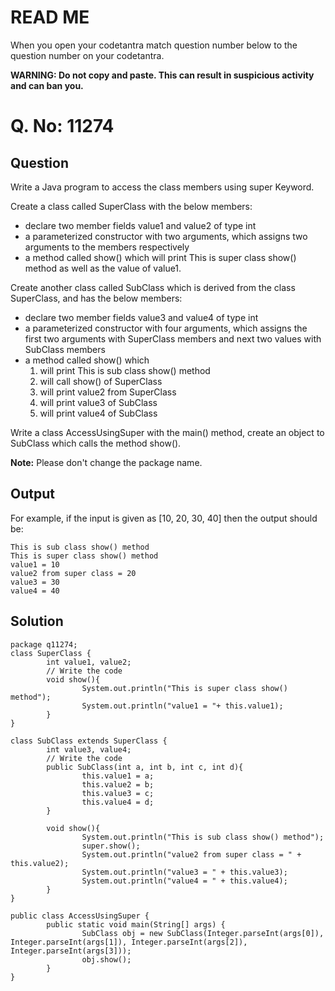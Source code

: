 ﻿# READ ME
When you open your codetantra match question number below to the question number on your codetantra.

**WARNING: Do not copy and paste. This can result in suspicious activity and can ban you.**


# Q. No: 11274

## Question

Write a Java program to access the class members using super Keyword.

Create a class called SuperClass with the below members:

  - declare two member fields value1 and value2 of type int
  - a parameterized constructor with two arguments, which assigns two arguments to the members respectively
  - a method called show() which will print This is super class show() method as well as the value of value1.

Create another class called SubClass which is derived from the class SuperClass, and has the below members:

  - declare two member fields value3 and value4 of type int
  - a parameterized constructor with four arguments, which assigns the first two arguments with SuperClass members and next two values with SubClass members
  - a method called show() which
      1. will print This is sub class show() method
      2. will call show() of SuperClass
      3. will print value2 from SuperClass
      4. will print value3 of SubClass
      5. will print value4 of SubClass

Write a class AccessUsingSuper with the main() method, create an object to SubClass which calls the method show(). 
  
**Note:** Please don't change the package name.

## Output

For example, if the input is given as [10, 20, 30, 40] then the output should be:
```
This is sub class show() method
This is super class show() method
value1 = 10
value2 from super class = 20
value3 = 30
value4 = 40
```
## Solution
```
package q11274;
class SuperClass {
        int value1, value2;
        // Write the code
        void show(){
                System.out.println("This is super class show() method");
                System.out.println("value1 = "+ this.value1);
        }
}

class SubClass extends SuperClass {
        int value3, value4;
        // Write the code
        public SubClass(int a, int b, int c, int d){
                this.value1 = a;
                this.value2 = b;
                this.value3 = c;
                this.value4 = d;
        }

        void show(){
                System.out.println("This is sub class show() method");
                super.show();
                System.out.println("value2 from super class = " + this.value2);
                System.out.println("value3 = " + this.value3);
                System.out.println("value4 = " + this.value4);
        }
}

public class AccessUsingSuper {
        public static void main(String[] args) {
                SubClass obj = new SubClass(Integer.parseInt(args[0]), Integer.parseInt(args[1]), Integer.parseInt(args[2]), Integer.parseInt(args[3]));
                obj.show();
        }
}
```

